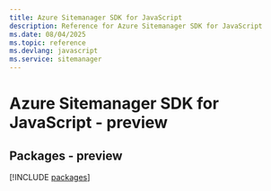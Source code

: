 ```yaml
---
title: Azure Sitemanager SDK for JavaScript
description: Reference for Azure Sitemanager SDK for JavaScript
ms.date: 08/04/2025
ms.topic: reference
ms.devlang: javascript
ms.service: sitemanager
---
```

# Azure Sitemanager SDK for JavaScript - preview
## Packages - preview
[!INCLUDE [packages](sitemanager-index.md)]